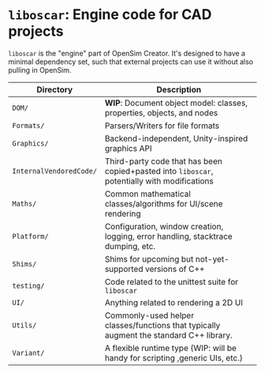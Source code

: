 ﻿# `liboscar`: Engine code for CAD projects

`liboscar` is the "engine" part of OpenSim Creator. It's designed to have
a minimal dependency set, such that external projects can use it without
also pulling in OpenSim.

| Directory | Description |
| - | - |
| `DOM/` | **WIP**: Document object model: classes, properties, objects, and nodes |
| `Formats/` | Parsers/Writers for file formats |
| `Graphics/` | Backend-independent, Unity-inspired graphics API |
| `InternalVendoredCode/` | Third-party code that has been copied+pasted into `liboscar`, potentially with modifications |
| `Maths/` | Common mathematical classes/algorithms for UI/scene rendering |
| `Platform/` | Configuration, window creation, logging, error handling, stacktrace dumping, etc. |
| `Shims/` | Shims for upcoming but not-yet-supported versions of C++ |
| `testing/` | Code related to the unittest suite for `liboscar` |
| `UI/` | Anything related to rendering a 2D UI |
| `Utils/` | Commonly-used helper classes/functions that typically augment the standard C++ library. |
| `Variant/` | A flexible runtime type (WIP: will be handy for scripting ,generic UIs, etc.) |
